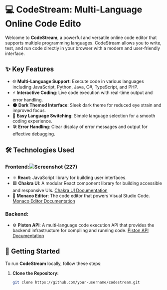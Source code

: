 # 💻 CodeStream: Multi-Language Online Code Edito

Welcome to **CodeStream**, a powerful and versatile online code editor that supports multiple programming languages. CodeStream allows you to write, test, and run code directly in your browser with a modern and user-friendly interface.

## ✨ Key Features

- 🌐 **Multi-Language Support**: Execute code in various languages including JavaScript, Python, Java, C#, TypeScript, and PHP.
- ⚡ **Interactive Coding**: Live code execution with real-time output and error handling.
- 🌑 **Dark Themed Interface**: Sleek dark theme for reduced eye strain and improved focus.
- 🔄 **Easy Language Switching**: Simple language selection for a smooth coding experience.
- 🛠️ **Error Handling**: Clear display of error messages and output for effective debugging.

## 🛠️ Technologies Used

### **Frontend:**![Screenshot (227)](https://github.com/user-attachments/assets/36339bd3-db5e-4d95-8e48-181814995d7d)

- ⚛️ **React**: JavaScript library for building user interfaces.
- 🟪 **Chakra UI**: A modular React component library for building accessible and responsive UIs. [Chakra UI Documentation](https://chakra-ui.com/)
- 📝 **Monaco Editor**: The code editor that powers Visual Studio Code. [Monaco Editor Documentation](https://microsoft.github.io/monaco-editor/)

### **Backend:**
- ⚙️ **Piston API**: A multi-language code execution API that provides the backend infrastructure for compiling and running code. [Piston API Documentation](https://github.com/engineer-man/piston)

## 🚀 Getting Started

To run **CodeStream** locally, follow these steps:

1. **Clone the Repository:**

   ```bash
   git clone https://github.com/your-username/codestream.git
